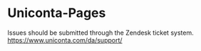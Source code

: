 # Uniconta-Pages
Issues should be submitted through the Zendesk ticket system.
https://www.uniconta.com/da/support/
